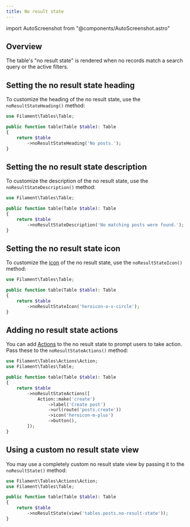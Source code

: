 ```yaml
---
title: No result state
---
```

import AutoScreenshot from "@components/AutoScreenshot.astro"

## Overview

The table's "no result state" is rendered when no records match a search query or the active filters.

<AutoScreenshot name="tables/no-result-state" alt="Table with no result state" version="3.x" />

## Setting the no result state heading

To customize the heading of the no result state, use the `noResultStateHeading()` method:

```php
use Filament\Tables\Table;

public function table(Table $table): Table
{
    return $table
        ->noResultStateHeading('No posts.');
}
```

<AutoScreenshot name="tables/no-result-state-heading" alt="Table with customized no result state heading" version="3.x" />

## Setting the no result state description

To customize the description of the no result state, use the `noResultStateDescription()` method:

```php
use Filament\Tables\Table;

public function table(Table $table): Table
{
    return $table
        ->noResultStateDescription('No matching posts were found.');
}
```

<AutoScreenshot name="tables/no-result-state-description" alt="Table with no result state description" version="3.x" />

## Setting the no result state icon

To customize the [icon](https://blade-ui-kit.com/blade-icons?set=1#search) of the no result state, use the `noResultStateIcon()` method:

```php
use Filament\Tables\Table;

public function table(Table $table): Table
{
    return $table
        ->noResultStateIcon('heroicon-o-x-circle');
}
```

<AutoScreenshot name="tables/no-result-state-icon" alt="Table with customized no result state icon" version="3.x" />

## Adding no result state actions

You can add [Actions](actions) to the no result state to prompt users to take action. Pass these to the `noResultStateActions()` method:

```php
use Filament\Tables\Actions\Action;
use Filament\Tables\Table;

public function table(Table $table): Table
{
    return $table
        ->noResultStateActions([
            Action::make('create')
                ->label('Create post')
                ->url(route('posts.create'))
                ->icon('heroicon-m-plus')
                ->button(),
        ]);
}
```

<AutoScreenshot name="tables/no-result-state-actions" alt="Table with no result state actions" version="3.x" />

## Using a custom no result state view

You may use a completely custom no result state view by passing it to the `noResultState()` method:

```php
use Filament\Tables\Actions\Action;
use Filament\Tables\Table;

public function table(Table $table): Table
{
    return $table
        ->noResultState(view('tables.posts.no-result-state'));
}
```
